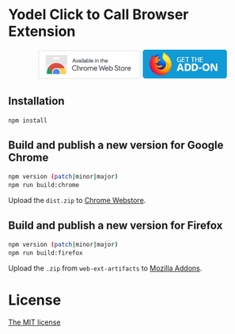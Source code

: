 # Yodel Click to Call Browser Extension

<center>
  <a href="https://chrome.google.com/webstore/detail/yodelio-business-phone-sy/nmhjelifgdhoklhnbpehfigiikmiihjc"><img src=".github/chrome.png" /></a>
  <a href="https://addons.mozilla.org/en-US/firefox/addon/yodel-phone-system/"><img src=".github/firefox.png" /></a>
</center>

## Installation

```sh
npm install
```

## Build and publish a new version for Google Chrome

```sh
npm version (patch|minor|major)
npm run build:chrome
```

Upload the `dist.zip` to [Chrome Webstore](https://chrome.google.com/webstore/developer/dashboard).

## Build and publish a new version for Firefox

```sh
npm version (patch|minor|major)
npm run build:firefox
```

Upload the `.zip` from `web-ext-artifacts` to [Mozilla Addons](https://addons.mozilla.org/en-US/developers/addon/yodel-phone-system/versions/submit/).

# License

[The MIT license](./LICENSE)
